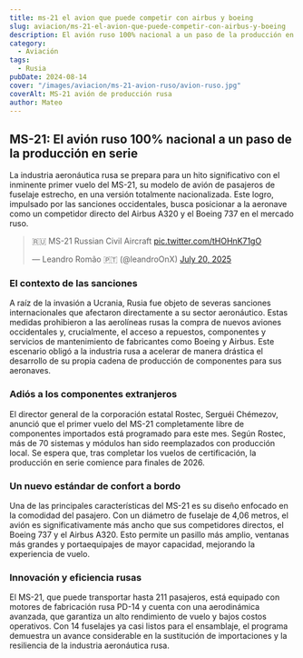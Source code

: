 ```yaml
---
title: ms-21 el avion que puede competir con airbus y boeing
slug: aviacion/ms-21-el-avion-que-puede-competir-con-airbus-y-boeing
description: El avión ruso 100% nacional a un paso de la producción en serie.
category:
  - Aviación
tags:
  - Rusia
pubDate: 2024-08-14
cover: "/images/aviacion/ms-21-avion-ruso/avion-ruso.jpg"
coverAlt: MS-21 avión de producción rusa
author: Mateo
---
```


## MS-21: El avión ruso 100% nacional a un paso de la producción en serie

La industria aeronáutica rusa se prepara para un hito significativo con el inminente primer vuelo del MS-21, su modelo de avión de pasajeros de fuselaje estrecho, en una versión totalmente nacionalizada. Este logro, impulsado por las sanciones occidentales, busca posicionar a la aeronave como un competidor directo del Airbus A320 y el Boeing 737 en el mercado ruso.

<blockquote class="twitter-tweet" data-media-max-width="560"><p lang="en" dir="ltr">🇷🇺 MS-21 Russian Civil Aircraft <a href="https://t.co/tHOHnK71gO">pic.twitter.com/tHOHnK71gO</a></p>&mdash; Leandro Romão 🇵🇹 (@leandroOnX) <a href="https://twitter.com/leandroOnX/status/1946973838471782711?ref_src=twsrc%5Etfw">July 20, 2025</a></blockquote> <script async src="https://platform.twitter.com/widgets.js" charset="utf-8"></script>

### El contexto de las sanciones

A raíz de la invasión a Ucrania, Rusia fue objeto de severas sanciones internacionales que afectaron directamente a su sector aeronáutico. Estas medidas prohibieron a las aerolíneas rusas la compra de nuevos aviones occidentales y, crucialmente, el acceso a repuestos, componentes y servicios de mantenimiento de fabricantes como Boeing y Airbus. Este escenario obligó a la industria rusa a acelerar de manera drástica el desarrollo de su propia cadena de producción de componentes para sus aeronaves.

### Adiós a los componentes extranjeros

El director general de la corporación estatal Rostec, Serguéi Chémezov, anunció que el primer vuelo del MS-21 completamente libre de componentes importados está programado para este mes. Según Rostec, más de 70 sistemas y módulos han sido reemplazados con producción local. Se espera que, tras completar los vuelos de certificación, la producción en serie comience para finales de 2026.

### Un nuevo estándar de confort a bordo

Una de las principales características del MS-21 es su diseño enfocado en la comodidad del pasajero. Con un diámetro de fuselaje de 4,06 metros, el avión es significativamente más ancho que sus competidores directos, el Boeing 737 y el Airbus A320. Esto permite un pasillo más amplio, ventanas más grandes y portaequipajes de mayor capacidad, mejorando la experiencia de vuelo.

### Innovación y eficiencia rusas

El MS-21, que puede transportar hasta 211 pasajeros, está equipado con motores de fabricación rusa PD-14 y cuenta con una aerodinámica avanzada, que garantiza un alto rendimiento de vuelo y bajos costos operativos. Con 14 fuselajes ya casi listos para el ensamblaje, el programa demuestra un avance considerable en la sustitución de importaciones y la resiliencia de la industria aeronáutica rusa.
